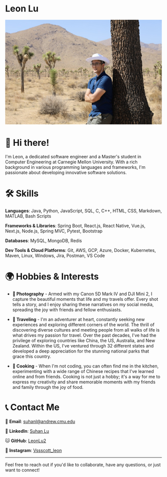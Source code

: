<p align="center">
  <h1>Leon Lu</h1>
  <img src="https://github.com/LeonLu2/LeonLu2/blob/main/profile%20photo.jpg" width="600">
</p>

# 👋 Hi there!


I'm Leon, a dedicated software engineer and a Master's student in Computer Engineering at Carnegie Mellon University. With a rich background in various programming languages and frameworks, I'm passionate about developing innovative software solutions.


# 🛠️ Skills

**Languages**: Java, Python, JavaScript, SQL, C, C++, HTML, CSS, Markdown, MATLAB, Bash Scripts  

**Frameworks & Libraries**: Spring Boot, React.js, React Native, Vue.js, Next.js, Node.js, Spring MVC, Pytest, Bootstrap  

**Databases**: MySQL, MongoDB, Redis  

**Dev Tools & Cloud Platforms**: Git, AWS, GCP, Azure, Docker, Kubernetes, Maven, Linux, Windows, Jira, Postman, VS Code




# 🌍 Hobbies & Interests

- **📸 Photography** - Armed with my Canon 5D Mark IV and DJI Mini 2, I capture the beautiful moments that life and my travels offer. Every shot tells a story, and I enjoy sharing these narratives on my social media, spreading the joy with friends and fellow enthusiasts.

- **🚙 Traveling** - I'm an adventurer at heart, constantly seeking new experiences and exploring different corners of the world. The thrill of discovering diverse cultures and meeting people from all walks of life is what drives my passion for travel. Over the past decades, I've had the privilege of exploring countries like China, the US, Australia, and New Zealand. Within the US, I've ventured through 32 different states and developed a deep appreciation for the stunning national parks that grace this country.

- **🍲 Cooking** - When I'm not coding, you can often find me in the kitchen, experimenting with a wide range of Chinese recipes that I've learned online and from friends. Cooking is not just a hobby; it's a way for me to express my creativity and share memorable moments with my friends and family through the joy of food.




# 📞 Contact Me

📧 **Email**: [suhanl@andrew.cmu.edu](mailto:suhanl@andrew.cmu.edu)  

🔗 **LinkedIn**: [Suhan Lu](https://www.linkedin.com/in/suhan-lu37/)  

🐱 **GitHub**: [LeonLu2](https://github.com/LeonLu2)

🚀 **Instagram**: [Vssscott_leon](https://www.instagram.com/vssscott_leon/)


---

Feel free to reach out if you'd like to collaborate, have any questions, or just want to connect!



<!--
**LeonLu2/LeonLu2** is a ✨ _special_ ✨ repository because its `README.md` (this file) appears on your GitHub profile.

Here are some ideas to get you started:

- 🔭 I’m currently working on ...
- 🌱 I’m currently learning ...
- 👯 I’m looking to collaborate on ...
- 🤔 I’m looking for help with ...
- 💬 Ask me about ...
- 📫 How to reach me: ...
- 😄 Pronouns: ...
- ⚡ Fun fact: ...
-->

